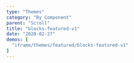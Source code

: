 ```yaml
---
type: "Themes"
category: "By Component"
parent: "Scroll"
title: "blocks-featured-v1"
date: "2020-02-27"
demos: [
  "iframe/themes/featured/blocks-featured-v1"
]
---
```

